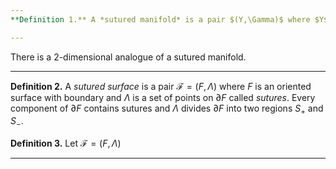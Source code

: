 ```yaml
---
**Definition 1.** A *sutured manifold* is a pair $(Y,\Gamma)$ where $Y$ is an oriented 3-manifold with boundary and $\Gamma$ is a set of closed simple curves on $\partial Y$ called *sutures*. Every component of $\partial Y$ contains sutures and $\Gamma$ divides $\partial Y$ into two regions $R_+$ and $R_-$.

---
```


There is a 2-dimensional analogue of a sutured manifold.

---
**Definition 2.** A *sutured surface* is a pair $\mathcal{F}=(F,\Lambda)$ where $F$ is an oriented surface with boundary and $\Lambda$ is a set of points on $\partial F$ called *sutures*. Every component of $\partial F$ contains sutures and $\Lambda$ divides $\partial F$ into two regions $S_+$ and $S_-$.

**Definition 3.** Let $\mathcal{F} = (F,\Lambda)$

---

<!--stackedit_data:
eyJoaXN0b3J5IjpbNDY5MTI3MjQzLDE2MjM3NTIxMl19
-->